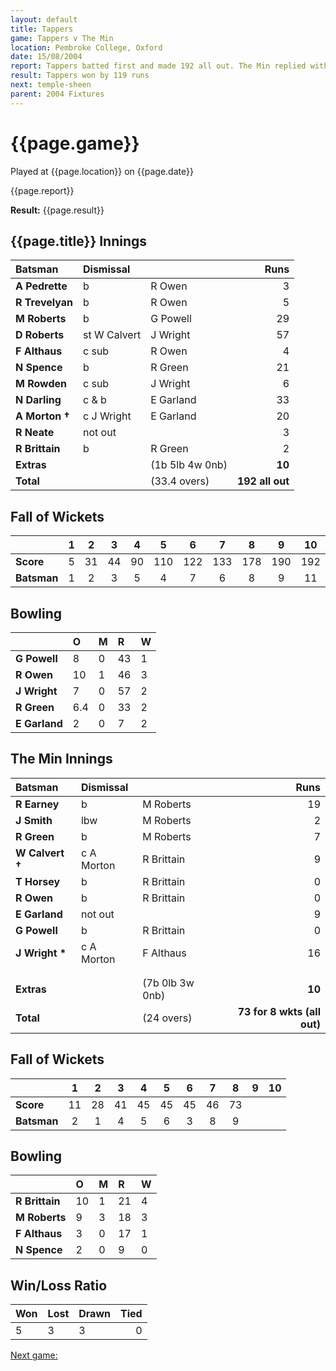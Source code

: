 ```yaml
---
layout: default
title: Tappers
game: Tappers v The Min
location: Pembroke College, Oxford
date: 15/08/2004
report: Tappers batted first and made 192 all out. The Min replied with 73 for 8 wkts (all out)
result: Tappers won by 119 runs
next: temple-sheen
parent: 2004 Fixtures
---
```


# {{page.game}}

Played at {{page.location}} on {{page.date}}

{{page.report}}

**Result:** {{page.result}}

## {{page.title}} Innings

| Batsman | Dismissal |  | Runs |
|:---|:---|---|---:|
| **A Pedrette** | b | R Owen | 3 |
| **R Trevelyan** | b | R Owen | 5 |
| **M Roberts** | b | G Powell | 29 |
| **D Roberts** | st W Calvert | J Wright | 57 |
| **F Althaus** | c sub | R Owen | 4 |
| **N Spence** | b | R Green | 21 |
| **M Rowden** | c sub | J Wright | 6 |
| **N Darling** | c & b | E Garland | 33 |
| **A Morton &#8224;** | c J Wright | E Garland | 20 |
| **R Neate** | not out |  | 3 |
| **R Brittain** | b | R Green | 2 |
| **Extras** | | (1b 5lb 4w 0nb) | **10** |
| **Total** | | (33.4 overs) | **192 all out** |

## Fall of Wickets

| | 1 | 2 | 3 | 4 | 5 | 6 | 7 | 8 | 9 | 10 |
|---|:---:|:---:|:---:|:---:|:---:|:---:|:---:|:---:|:---:|:---:|
| **Score** | 5 | 31 | 44 | 90 | 110 | 122 | 133 | 178 | 190 | 192 |
| **Batsman** | 1 | 2 | 3 | 5 | 4 | 7 | 6 | 8 | 9 | 11 |

## Bowling

| | O | M | R | W |
|---|:---|:---|:---|:---|
| **G Powell** | 8 | 0 | 43 | 1 |
| **R Owen** | 10 | 1 | 46 | 3 |
| **J Wright** | 7 | 0 | 57 | 2 |
| **R Green** | 6.4 | 0 | 33 | 2 |
| **E Garland** | 2 | 0 | 7 | 2 |

## The Min Innings

| Batsman | Dismissal |  | Runs |
|:---|:---|---|---:|
| **R Earney** | b | M Roberts | 19 |
| **J Smith** | lbw | M Roberts | 2 |
| **R Green** | b | M Roberts | 7 |
| **W Calvert &#8224;** | c A Morton | R Brittain | 9 |
| **T Horsey** | b | R Brittain | 0 |
| **R Owen** | b | R Brittain | 0 |
| **E Garland** | not out |  | 9 |
| **G Powell** | b | R Brittain | 0 |
| **J Wright &#42;** | c A Morton | F Althaus | 16 |
|  |  |  |  |
|  |  |  |  |
| **Extras** | | (7b 0lb 3w 0nb) | **10** |
| **Total** | | (24 overs) | **73 for 8 wkts (all out)** |

## Fall of Wickets

| | 1 | 2 | 3 | 4 | 5 | 6 | 7 | 8 | 9 | 10 |
|---|:---:|:---:|:---:|:---:|:---:|:---:|:---:|:---:|:---:|:---:|
| **Score** | 11 | 28 | 41 | 45 | 45 | 45 | 46 | 73 |  |  |
| **Batsman** | 2 | 1 | 4 | 5 | 6 | 3 | 8 | 9 |  |  |

## Bowling

| | O | M | R | W |
|---|:---|:---|:---|:---|
| **R Brittain** | 10 | 1 | 21 | 4 |
| **M Roberts** | 9 | 3 | 18 | 3 |
| **F Althaus** | 3 | 0 | 17 | 1 |
| **N Spence** | 2 | 0 | 9 | 0 |

## Win/Loss Ratio

| Won | Lost | Drawn | Tied |
|:---|:---|:---|---:|
| 5 | 3 | 3 | 0 |

[Next game:]({{page.next}})